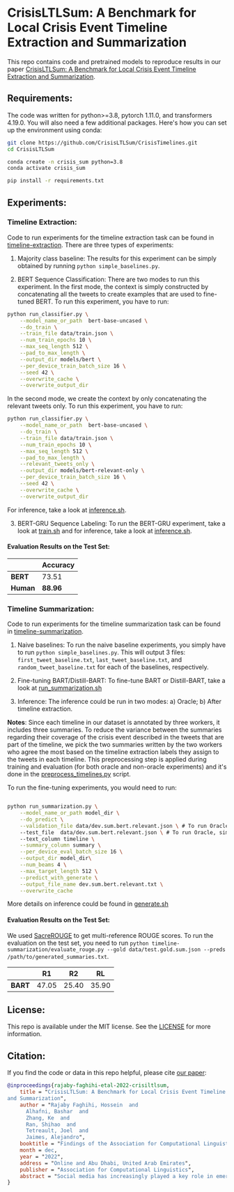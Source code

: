 # CrisisLTLSum: A Benchmark for Local Crisis Event Timeline Extraction and Summarization

This repo contains code and pretrained models to reproduce results in our paper [CrisisLTLSum: A Benchmark for Local Crisis Event Timeline Extraction and Summarization](https://arxiv.org/pdf/2210.14190.pdf).

## Requirements:
The code was written for python>=3.8, pytorch 1.11.0, and transformers 4.19.0. You will also need a few additional packages. Here's how you can set up the environment using conda:

```bash
git clone https://github.com/CrisisLTLSum/CrisisTimelines.git
cd CrisisLTLSum

conda create -n crisis_sum python=3.8
conda activate crisis_sum

pip install -r requirements.txt
```

## Experiments:

### Timeline Extraction:

Code to run experiments for the timeline extraction task can be found in [timeline-extraction](timeline-extraction). There are three types of experiments:

1) Majority class baseline: The results for this experiment can be simply obtained by running `python simple_baselines.py`.

2) BERT Sequence Classification: There are two modes to run this experiment. In the first mode, the context is simply constructed by concatenating all the tweets to create examples that are used to fine-tuned BERT. To run this experiment, you have to run:

```bash
python run_classifier.py \
    --model_name_or_path  bert-base-uncased \
    --do_train \
    --train_file data/train.json \
    --num_train_epochs 10 \
    --max_seq_length 512 \
    --pad_to_max_length \
    --output_dir models/bert \
    --per_device_train_batch_size 16 \
    --seed 42 \
    --overwrite_cache \
    --overwrite_output_dir
```

In the second mode, we create the context by only concatenating the relevant tweets only. To run this experiment, you have to run:

```bash
python run_classifier.py \
    --model_name_or_path  bert-base-uncased \
    --do_train \
    --train_file data/train.json \
    --num_train_epochs 10 \
    --max_seq_length 512 \
    --pad_to_max_length \
    --relevant_tweets_only \
    --output_dir models/bert-relevant-only \
    --per_device_train_batch_size 16 \
    --seed 42 \
    --overwrite_cache \
    --overwrite_output_dir
```

For inference, take a look at [inference.sh](timeline-extraction/bert/inference.sh).

3) BERT-GRU Sequence Labeling: To run the BERT-GRU experiment, take a look at [train.sh](timeline-extraction/bert-lstm/train.sh) and for inference, take a look at [inference.sh](timeline-extraction/bert-lstm/inference.sh).

#### Evaluation Results on the Test Set:


|              | Accuracy     | 
| -----------  | -----  | 
| **BERT**     |   73.51    |
| **Human**     |   **88.96**    |


### Timeline Summarization:
Code to run experiments for the timeline summarization task can be found in [timeline-summarization](timeline-summarization).

1) Naive baselines: To run the naive baseline experiments, you simply have to run `python simple_baselines.py`. This will output 3 files: `first_tweet_baseline.txt`, `last_tweet_baseline.txt`, and `random_tweet_baseline.txt` for each of the baselines, respectively. 

2) Fine-tuning BART/Distill-BART: To fine-tune BART or Distill-BART, take a look at [run_summarization.sh](timeline-summarization/run_summarization.sh)

3) Inference: The inference could be run in two modes: a) Oracle; b) After timeline extraction.

**Notes**: Since each timeline in our dataset is annotated by three workers, it includes three summaries. To reduce the variance between the summaries regarding their coverage of the crisis event described in the tweets that are part of the timeline, we pick the two summaries written by the
two workers who agree the most based on the timeline extraction labels they assign to the tweets in each timeline. This preprocessing step is applied during training and evaluation (for both oracle and non-oracle experiments) and it's done in the [preprocess_timelines.py](timeline-summarization/preprocess_timelines.py) script.

To run the fine-tuning experiments, you would need to run:

```bash

python run_summarization.py \
    --model_name_or_path model_dir \
    --do_predict \
    --validation_file data/dev.sum.bert.relevant.json \ # To run Oracle, simply change this to data/dev.sum.json
    --test_file  data/dev.sum.bert.relevant.json \ # To run Oracle, simply change this to data/dev.sum.json
    --text_column timeline \
    --summary_column summary \
    --per_device_eval_batch_size 16 \
    --output_dir model_dir\
    --num_beams 4 \
    --max_target_length 512 \
    --predict_with_generate \
    --output_file_name dev.sum.bert.relevant.txt \
    --overwrite_cache
```

More details on inference could be found in [generate.sh](timeline-summarization/generate.sh)

#### Evaluation Results on the Test Set:

We used [SacreROUGE](https://github.com/danieldeutsch/sacrerouge) to get multi-reference ROUGE scores. To run the evaluation on the test set, you need to run `python timeline-summarization/evaluate_rouge.py --gold data/test.gold.sum.json --preds /path/to/generated_summaries.txt`.


|              | R1   |  R2  |  RL  |
| -----------  | ----- | ---- | ---- |
| **BART**         |   47.05    |  25.40    |  35.90    |

## License:
This repo is available under the MIT license. See the [LICENSE](LICENSE) for more information.



## Citation:
If you find the code or data in this repo helpful, please cite [our paper](https://arxiv.org/pdf/2210.14190.pdf):
```bibtex
@inproceedings{rajaby-faghihi-etal-2022-crisiltlsum,
    title = "CrisisLTLSum: A Benchmark for Local Crisis Event Timeline Extraction
and Summarization",
    author = "Rajaby Faghihi, Hossein  and
      Alhafni, Bashar  and
      Zhang, Ke  and
      Ran, Shihao  and
      Tetreault, Joel  and
      Jaimes, Alejandro",
    booktitle = "Findings of the Association for Computational Linguistics: EMNLP 2022",
    month = dec,
    year = "2022",
    address = "Online and Abu Dhabi, United Arab Emirates",
    publisher = "Association for Computational Linguistics",
    abstract = "Social media has increasingly played a key role in emergency response: first responders can use public posts to better react to ongoing crisis events and deploy the necessary resources where they are most needed. Timeline extraction and abstractive summarization are critical technical tasks to leverage large numbers of social media posts about events. Unfortunately, there are few datasets for benchmarking technical approaches for those tasks. This paper presents CrisisLTLSum, the largest dataset of local crisis event timelines available to date. CrisisLTLSum contains 1,000 crisis event timelines across four domains: wildfires, local fires, traffic, and storms. We built CrisisLTLSum using a semi-automated clusterthen-refine approach to collect data from the public Twitter stream. Our initial experiments indicate a significant gap between the performance of strong baselines compared to the human performance on both tasks. Our dataset, code, and models are publicly available",
}

```
